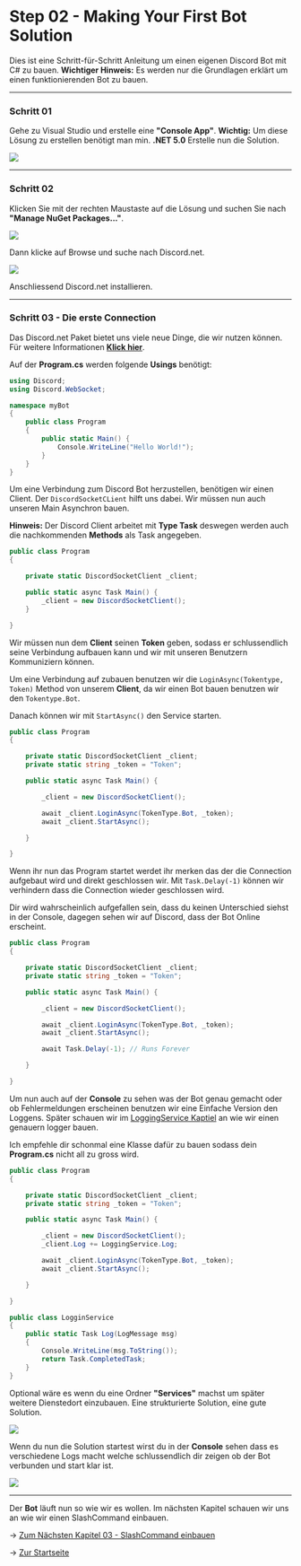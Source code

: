 # Step 02 - Making Your First Bot Solution

Dies ist eine Schritt-für-Schritt Anleitung um einen eigenen Discord Bot mit C# zu bauen. **Wichtiger Hinweis:** Es werden nur die Grundlagen erklärt um einen funktionierenden Bot zu bauen.

---

### Schritt 01
Gehe zu Visual Studio und erstelle eine **"Console App"**.
**Wichtig:** Um diese Lösung zu erstellen benötigt man min. **.NET 5.0**
Erstelle nun die Solution.

![](./_images/Step00_SolutionErstellen.png)

---

### Schritt 02
Klicken Sie mit der rechten Maustaste auf die Lösung und suchen Sie nach **"Manage NuGet Packages..."**.

![](./_images/Step01_ManageNuget.png)

Dann klicke auf Browse und suche nach Discord.net.

![](./_images/Step02_InstallDiscordNet.png)

Anschliessend Discord.net installieren.

---

### Schritt 03 - Die erste Connection
Das Discord.net Paket bietet uns viele neue Dinge, die wir nutzen können. Für weitere Informationen [**Klick hier**](https://docs.discordnet.dev/api/index.html).

Auf der **Program.cs** werden folgende **Usings** benötigt:
```C#
using Discord;
using Discord.WebSocket;

namespace myBot 
{
    public class Program
    {
        public static Main() {
            Console.WriteLine("Hello World!");
        }
    }
}
```

Um eine Verbindung zum Discord Bot herzustellen, benötigen wir einen Client.
Der ``DiscordSocketCLient`` hilft uns dabei. Wir müssen nun auch unseren Main Asynchron bauen. 

**Hinweis:** Der Discord Client arbeitet mit **Type Task** deswegen werden auch die nachkommenden **Methods** als Task angegeben.

```C#
public class Program 
{

    private static DiscordSocketClient _client;

    public static async Task Main() {
        _client = new DiscordSocketClient();
    }

}
```

Wir müssen nun dem **Client** seinen **Token** geben, sodass er schlussendlich seine Verbindung aufbauen kann und wir mit unseren Benutzern Kommuniziern können.

Um eine Verbindung auf zubauen benutzen wir die ``LoginAsync(Tokentype, Token)`` Method von unserem **Client**, da wir einen Bot bauen benutzen wir den ``Tokentype.Bot``. 


Danach können wir mit ``StartAsync()`` den Service starten.

```C#
public class Program 
{

    private static DiscordSocketClient _client;
    private static string _token = "Token";

    public static async Task Main() {

        _client = new DiscordSocketClient();

        await _client.LoginAsync(TokenType.Bot, _token);
        await _client.StartAsync();

    }

}
```

Wenn ihr nun das Program startet werdet ihr merken das der die Connection aufgebaut wird und direkt geschlossen wir. Mit ``Task.Delay(-1)`` können wir verhindern dass die Connection wieder geschlossen wird.

Dir wird wahrscheinlich aufgefallen sein, dass du keinen Unterschied siehst in der Console, dagegen sehen wir auf Discord, dass der Bot Online erscheint.

```C#
public class Program 
{

    private static DiscordSocketClient _client;
    private static string _token = "Token";

    public static async Task Main() {

        _client = new DiscordSocketClient();

        await _client.LoginAsync(TokenType.Bot, _token);
        await _client.StartAsync();

        await Task.Delay(-1); // Runs Forever

    }

}
```

Um nun auch auf der **Console** zu sehen was der Bot genau gemacht oder ob Fehlermeldungen erscheinen benutzen wir eine Einfache Version den Loggens. Später schauen wir im [LoggingService Kaptiel](https://docs.discordnet.dev/guides/concepts/logging.html) an wie wir einen genauern logger bauen.

Ich empfehle dir schonmal eine Klasse dafür zu bauen sodass dein **Program.cs** nicht all zu gross wird.

```C#
public class Program 
{

    private static DiscordSocketClient _client;
    private static string _token = "Token";

    public static async Task Main() {

        _client = new DiscordSocketClient();
        _client.Log += LoggingService.Log;

        await _client.LoginAsync(TokenType.Bot, _token);
        await _client.StartAsync();

    }

}

public class LogginService 
{
    public static Task Log(LogMessage msg)
    {
        Console.WriteLine(msg.ToString());
        return Task.CompletedTask;
    }
}
```

Optional wäre es wenn du eine Ordner **"Services"** machst um später weitere Dienstedort einzubauen. Eine strukturierte Solution, eine gute Solution.

![](./_images/Step03_OrdnerStrucktur.png)

Wenn du nun die Solution startest wirst du in der **Console** sehen dass es verschiedene Logs macht welche schlussendlich dir zeigen ob der Bot verbunden und start klar ist.

![](./_images/Step04_Console.png)

---

Der **Bot** läuft nun so wie wir es wollen. Im nächsten Kapitel schauen wir uns an wie wir einen SlashCommand einbauen.

-> [Zum Nächsten Kapitel 03 - SlashCommand einbauen](/Guide/Step03/README.md)

-> [Zur Startseite](/README.md)